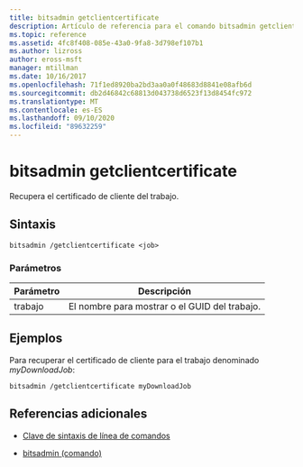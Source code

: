 ```yaml
---
title: bitsadmin getclientcertificate
description: Artículo de referencia para el comando bitsadmin getclientcertificate, que recupera el certificado de cliente del trabajo.
ms.topic: reference
ms.assetid: 4fc8f408-085e-43a0-9fa8-3d798ef107b1
ms.author: lizross
author: eross-msft
manager: mtillman
ms.date: 10/16/2017
ms.openlocfilehash: 71f1ed8920ba2bd3aa0a0f48683d8841e08afb6d
ms.sourcegitcommit: db2d46842c68813d043738d6523f13d8454fc972
ms.translationtype: MT
ms.contentlocale: es-ES
ms.lasthandoff: 09/10/2020
ms.locfileid: "89632259"
---
```

# <a name="bitsadmin-getclientcertificate"></a>bitsadmin getclientcertificate

Recupera el certificado de cliente del trabajo.

## <a name="syntax"></a>Sintaxis

```
bitsadmin /getclientcertificate <job>
```

### <a name="parameters"></a>Parámetros

| Parámetro | Descripción |
| -------------- | -------------- |
| trabajo | El nombre para mostrar o el GUID del trabajo. |

## <a name="examples"></a>Ejemplos

Para recuperar el certificado de cliente para el trabajo denominado *myDownloadJob*:

```
bitsadmin /getclientcertificate myDownloadJob
```

## <a name="additional-references"></a>Referencias adicionales

- [Clave de sintaxis de línea de comandos](command-line-syntax-key.md)

- [bitsadmin (comando)](bitsadmin.md)
